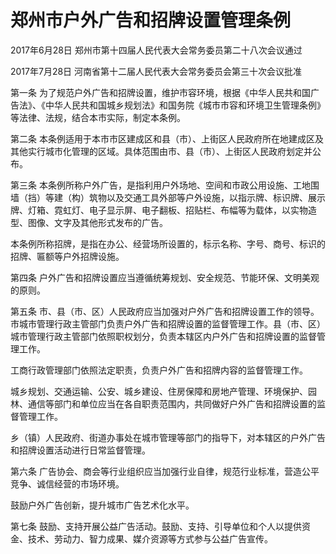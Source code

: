 # 郑州市户外广告和招牌设置管理条例

2017年6月28日 郑州市第十四届人民代表大会常务委员第二十八次会议通过

2017年7月28日 河南省第十二届人民代表大会常务委员会第三十次会议批准

<!-- INFO END -->

第一条 为了规范户外广告和招牌设置，维护市容环境，根据《中华人民共和国广告法》、《中华人民共和国城乡规划法》和国务院《城市市容和环境卫生管理条例》等法律、法规，结合本市实际，制定本条例。

第二条 本条例适用于本市市区建成区和县（市）、上街区人民政府所在地建成区及其他实行城市化管理的区域。具体范围由市、县（市）、上街区人民政府划定并公布。

第三条 本条例所称户外广告，是指利用户外场地、空间和市政公用设施、工地围墙（挡）等建（构）筑物以及交通工具外部等户外设施，以指示牌、标识牌、展示牌、灯箱、霓虹灯、电子显示屏、电子翻板、招贴栏、布幅等为载体，以实物造型、图像、文字及其他形式发布的广告。

本条例所称招牌，是指在办公、经营场所设置的，标示名称、字号、商号、标识的招牌、匾额等户外招牌设施。

第四条 户外广告和招牌设置应当遵循统筹规划、安全规范、节能环保、文明美观的原则。

第五条 市、县（市、区）人民政府应当加强对户外广告和招牌设置工作的领导。市城市管理行政主管部门负责户外广告和招牌设置的监督管理工作。县（市、区）城市管理行政主管部门依照职权划分，负责本辖区内户外广告和招牌设置的监督管理工作。

工商行政管理部门依照法定职责，负责户外广告和招牌内容的监督管理工作。

城乡规划、交通运输、公安、城乡建设、住房保障和房地产管理、环境保护、园林、通信等部门和单位应当在各自职责范围内，共同做好户外广告和招牌设置的监督管理工作。

乡（镇）人民政府、街道办事处在城市管理等部门的指导下，对本辖区的户外广告和招牌设置活动进行日常监督管理。

第六条 广告协会、商会等行业组织应当加强行业自律，规范行业标准，营造公平竞争、诚信经营的市场环境。

鼓励户外广告创新，提升城市广告艺术化水平。

第七条 鼓励、支持开展公益广告活动。鼓励、支持、引导单位和个人以提供资金、技术、劳动力、智力成果、媒介资源等方式参与公益广告宣传。

